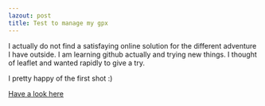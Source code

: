 ```yaml
---
lazout: post
title: Test to manage my gpx
---
```


I actually do not find a satisfaying online solution for the different adventure I have outside.
I am learning github actually and trying new things.
I thought of leaflet and wanted rapidly to give a try.

I pretty happy of the first shot :)

[Have a look here](../leaflet.md)
